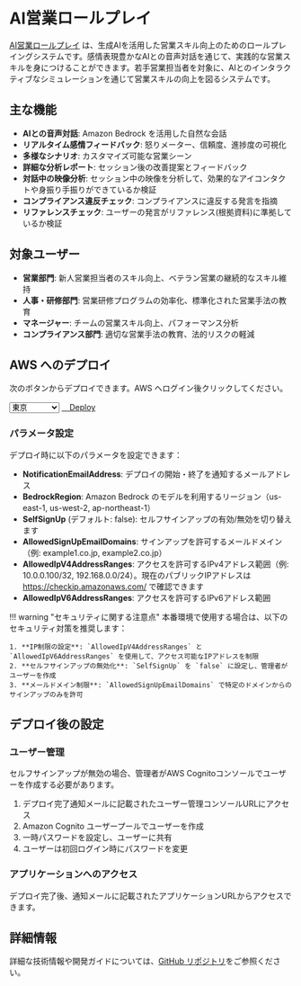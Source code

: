 # AI営業ロールプレイ

[AI営業ロールプレイ](https://github.com/aws-samples/sample-ai-sales-roleplay) は、生成AIを活用した営業スキル向上のためのロールプレイングシステムです。感情表現豊かなAIとの音声対話を通じて、実践的な営業スキルを身につけることができます。若手営業担当者を対象に、AIとのインタラクティブなシミュレーションを通じて営業スキルの向上を図るシステムです。

## 主な機能

- **AIとの音声対話**: Amazon Bedrock を活用した自然な会話
- **リアルタイム感情フィードバック**: 怒りメーター、信頼度、進捗度の可視化
- **多様なシナリオ**: カスタマイズ可能な営業シーン
- **詳細な分析レポート**: セッション後の改善提案とフィードバック
- **対話中の映像分析**: セッション中の映像を分析して、効果的なアイコンタクトや身振り手振りができているか検証
- **コンプライアンス違反チェック**: コンプライアンスに違反する発言を指摘
- **リファレンスチェック**: ユーザーの発言がリファレンス(根拠資料)に準拠しているか検証

## 対象ユーザー

- **営業部門**: 新人営業担当者のスキル向上、ベテラン営業の継続的なスキル維持
- **人事・研修部門**: 営業研修プログラムの効率化、標準化された営業手法の教育
- **マネージャー**: チームの営業スキル向上、パフォーマンス分析
- **コンプライアンス部門**: 適切な営業手法の教育、法的リスクの軽減

## AWS へのデプロイ

次のボタンからデプロイできます。AWS へログイン後クリックしてください。

<div class="solution-card__actions">
  <div class="solution-card__deployment">
    <select class="region-selector">
      <option value="ap-northeast-1">東京</option>
      <option value="us-east-1">バージニア</option>
      <option value="us-west-2">オレゴン</option>
    </select>
    <a href="https://ap-northeast-1.console.aws.amazon.com/cloudformation/home#/stacks/create/review?stackName=RoleplayDeploymentStack&templateURL=https://aws-ml-jp.s3.ap-northeast-1.amazonaws.com/asset-deployments/RoleplayDeploymentStack.yaml" class="deployment-button md-button" target="_blank">
      <i class="fa-solid fa-rocket"></i>　Deploy
    </a>
  </div>
</div>

### パラメータ設定

デプロイ時に以下のパラメータを設定できます：

* **NotificationEmailAddress**: デプロイの開始・終了を通知するメールアドレス
* **BedrockRegion**: Amazon Bedrock のモデルを利用するリージョン（us-east-1, us-west-2, ap-northeast-1）
* **SelfSignUp** (デフォルト: false): セルフサインアップの有効/無効を切り替えます
* **AllowedSignUpEmailDomains**: サインアップを許可するメールドメイン（例: example1.co.jp, example2.co.jp）
* **AllowedIpV4AddressRanges**: アクセスを許可するIPv4アドレス範囲（例: 10.0.0.100/32, 192.168.0.0/24）。現在のパブリックIPアドレスは https://checkip.amazonaws.com/ で確認できます
* **AllowedIpV6AddressRanges**: アクセスを許可するIPv6アドレス範囲

!!! warning "セキュリティに関する注意点"
    本番環境で使用する場合は、以下のセキュリティ対策を推奨します：

    1. **IP制限の設定**: `AllowedIpV4AddressRanges` と `AllowedIpV6AddressRanges` を使用して、アクセス可能なIPアドレスを制限
    2. **セルフサインアップの無効化**: `SelfSignUp` を `false` に設定し、管理者がユーザーを作成
    3. **メールドメイン制限**: `AllowedSignUpEmailDomains` で特定のドメインからのサインアップのみを許可

## デプロイ後の設定

### ユーザー管理

セルフサインアップが無効の場合、管理者がAWS Cognitoコンソールでユーザーを作成する必要があります。

1. デプロイ完了通知メールに記載されたユーザー管理コンソールURLにアクセス
2. Amazon Cognito ユーザープールでユーザーを作成
3. 一時パスワードを設定し、ユーザーに共有
4. ユーザーは初回ログイン時にパスワードを変更

### アプリケーションへのアクセス

デプロイ完了後、通知メールに記載されたアプリケーションURLからアクセスできます。

## 詳細情報

詳細な技術情報や開発ガイドについては、[GitHub リポジトリ](https://github.com/aws-samples/sample-ai-sales-roleplay)をご参照ください。
